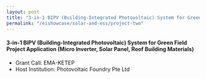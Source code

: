 ```yaml
---
layout: post
title: "3-in-1 BIPV (Building-Integrated Photovoltaic) System for Green Field Project Application (Micro Inverter, Solar Panel, Roof Building Materials)"
permalink: "/eishowcase/solar-and-ess/project-two"
---
```

#### 3-in-1 BIPV (Building-Integrated Photovoltaic) System for Green Field Project Application (Micro Inverter, Solar Panel, Roof Building Materials)
* Grant Call: EMA-KETEP
* Host Institution: Photovoltaic Foundry Pte Ltd